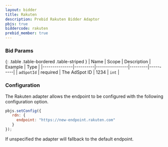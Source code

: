 ```yaml
---
layout: bidder
title: Rakuten
description: Prebid Rakuten Bidder Adaptor
pbjs: true
biddercode: rakuten
prebid_member: true
---
```



### Bid Params

{: .table .table-bordered .table-striped }
| Name          | Scope    | Description    | Example | Type     |
|---------------|----------|----------------|---------|----------|
| `adSpotId`    | required | The AdSpot ID  | 1234    | `int`    |

### Configuration

The Rakuten adapter allows the endpoint to be configured with the following configuration option.  

``` javascript
pbjs.setConfig({
   rdn: {
     endpoint: "https://new-endpoint.rakuten.com"
   }
});
```

If unspecified the adapter will fallback to the default endpoint.
